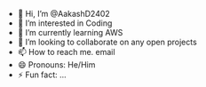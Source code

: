 - 👋 Hi, I’m @AakashD2402
- 👀 I’m interested in Coding
- 🌱 I’m currently learning AWS
- 💞️ I’m looking to collaborate on any open projects
- 📫 How to reach me. email
- 😄 Pronouns: He/Him
- ⚡ Fun fact: ...

<!---
AakashD2402/AakashD2402 is a ✨ special ✨ repository because its `README.md` (this file) appears on your GitHub profile.
You can click the Preview link to take a look at your changes.
--->

